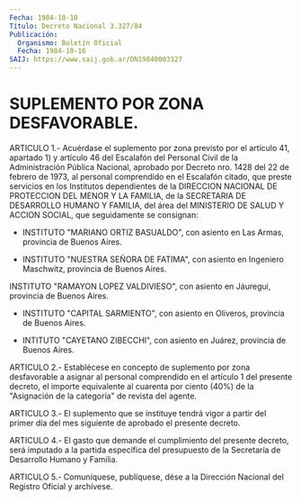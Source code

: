 ```yaml
---
Fecha: 1984-10-10
Título: Decreto Nacional 3.327/84
Publicación:
  Organismo: Boletín Oficial
  Fecha: 1984-10-16
SAIJ: https://www.saij.gob.ar/DN19840003327
---
```

# SUPLEMENTO POR ZONA DESFAVORABLE.

<a id="1"></a>
ARTICULO  1.-  Acuérdase  el  suplemento  por  zona previsto por el artículo 41, apartado 1) y artículo 46 del Escalafón  del  Personal Civil  de  la Administración Pública Nacional, aprobado por Decreto nro. 1428 del  22 de febrero de 1973, al personal comprendido en el Escalafón  citado,    que    preste  servicios  en  los  Institutos dependientes de la DIRECCION NACIONAL  DE PROTECCION DEL MENOR Y LA FAMILIA, de la SECRETARIA DE DESARROLLO  HUMANO Y FAMILIA, del área del  MINISTERIO  DE  SALUD  Y  ACCION SOCIAL, que  seguidamente  se consignan:

- INSTITUTO "MARIANO ORTIZ BASUALDO",  con  asiento  en  Las Armas, provincia de Buenos Aires.

-  INSTITUTO  "NUESTRA  SEÑORA DE FATIMA", con asiento en Ingeniero Maschwitz, provincia de Buenos Aires.

INSTITUTO "RAMAYON LOPEZ  VALDIVIESO",  con  asiento  en  Jáuregui, provincia de Buenos Aires.

-    INSTITUTO   "CAPITAL  SARMIENTO",  con  asiento  en  Oliveros, provincia de Buenos Aires.

- INTITUTO "CAYETANO  ZIBECCHI",  con  asiento en Juárez, provincia de Buenos Aires.

<a id="2"></a>
ARTICULO  2.-  Establécese  en  concepto  de  suplemento  por  zona desfavorable  a  asignar  al  personal comprendido en el artículo 1 del  presente  decreto,  el importe  equivalente  al  cuarenta  por ciento (40%) de la "Asignación  de  la  categoría"  de  revista del agente.

<a id="3"></a>
ARTICULO  3.-  El suplemento que se instituye tendrá vigor a partir del primer día del  mes  siguiente de aprobado el presente decreto.

<a id="4"></a>
ARTICULO  4.-  El  gasto  que  demande el cumplimiento del presente decreto, será imputado a la partida  específica  del presupuesto de la Secretaría de Desarrollo Humano y Familia.

<a id="5"></a>
ARTICULO  5.- Comuníquese, publíquese, dése a la Dirección Nacional del Registro Oficial y archívese.